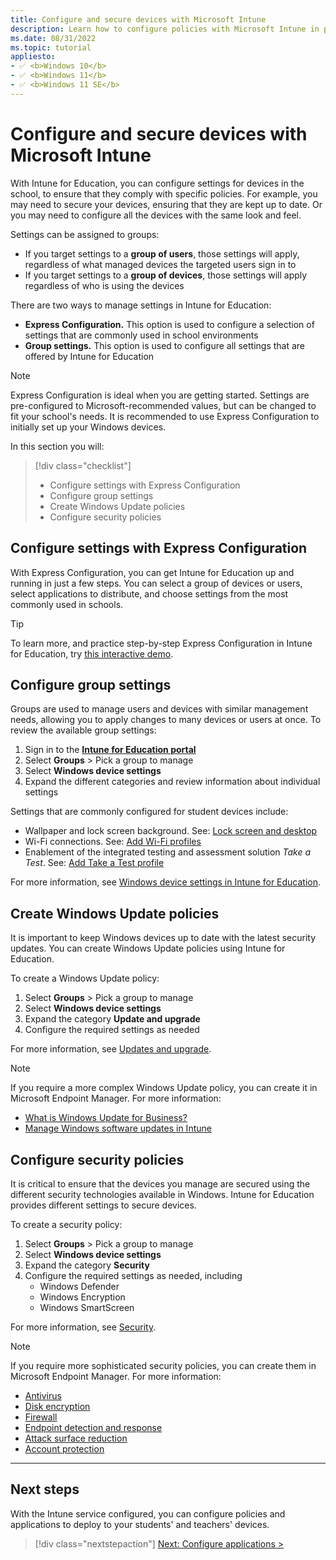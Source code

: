 ```yaml
---
title: Configure and secure devices with Microsoft Intune
description: Learn how to configure policies with Microsoft Intune in preparation for device deployment.
ms.date: 08/31/2022
ms.topic: tutorial
appliesto:
- ✅ <b>Windows 10</b>
- ✅ <b>Windows 11</b>
- ✅ <b>Windows 11 SE</b>
---
```


# Configure and secure devices with Microsoft Intune

With Intune for Education, you can configure settings for devices in the school, to ensure that they comply with specific policies.
For example, you may need to secure your devices, ensuring that they are kept up to date. Or you may need to configure all the devices with the same look and feel.

Settings can be assigned to groups:

- If you target settings to a **group of users**, those settings will apply, regardless of what managed devices the targeted users sign in to
- If you target settings to a **group of devices**, those settings will apply regardless of who is using the devices

There are two ways to manage settings in Intune for Education:

- **Express Configuration.** This option is used to configure a selection of settings that are commonly used in school environments
- **Group settings.** This option is used to configure all settings that are offered by Intune for Education

> [!NOTE]
> Express Configuration is ideal when you are getting started. Settings are pre-configured to Microsoft-recommended values, but can be changed to fit your school's needs. It is recommended to use Express Configuration to initially set up your Windows devices.

In this section you will:
> [!div class="checklist"]
> * Configure settings with Express Configuration
> * Configure group settings
> * Create Windows Update policies
> * Configure security policies

## Configure settings with Express Configuration

With Express Configuration, you can get Intune for Education up and running in just a few steps. You can select a group of devices or users, select applications to distribute, and choose settings from the most commonly used in schools.

> [!TIP]
> To learn more, and practice step-by-step Express Configuration in Intune for Education, try <a href="https://www.microsoft.com/en-us/education/interactive-demos/deploy-apps-and-policies" target="_blank"><u>this interactive demo</u></a>.

## Configure group settings

Groups are used to manage users and devices with similar management needs, allowing you to apply changes to many devices or users at once. To review the available group settings:

1. Sign in to the <a href="https://intuneeducation.portal.azure.com/" target="_blank"><b>Intune for Education portal</b></a>
1. Select **Groups** > Pick a group to manage
1. Select **Windows device settings**
1. Expand the different categories and review information about individual settings

Settings that are commonly configured for student devices include:

- Wallpaper and lock screen background. See: [Lock screen and desktop][INT-7]
- Wi-Fi connections. See: [Add Wi-Fi profiles][INT-8]
- Enablement of the integrated testing and assessment solution *Take a Test*. See: [Add Take a Test profile][INT-9]

For more information, see [Windows device settings in Intune for Education][INT-3].

## Create Windows Update policies

It is important to keep Windows devices up to date with the latest security updates. You can create Windows Update policies using Intune for Education.

To create a Windows Update policy:

1. Select **Groups** > Pick a group to manage
1. Select **Windows device settings**
1. Expand the category **Update and upgrade**
1. Configure the required settings as needed

For more information, see [Updates and upgrade][INT-6].

> [!NOTE]
> If you require a more complex Windows Update policy, you can create it in Microsoft Endpoint Manager. For more information:
> - [<u>What is Windows Update for Business?</u>][WIN-1]
> - [<u>Manage Windows software updates in Intune</u>][MEM-1]

## Configure security policies

It is critical to ensure that the devices you manage are secured using the different security technologies available in Windows.
Intune for Education provides different settings to secure devices.

To create a security policy:

1. Select **Groups** > Pick a group to manage
1. Select **Windows device settings**
1. Expand the category **Security**
1. Configure the required settings as needed, including
    - Windows Defender
    - Windows Encryption
    - Windows SmartScreen

For more information, see [Security][INT-4].
 
> [!NOTE]
> If you require more sophisticated security policies, you can create them in Microsoft Endpoint Manager. For more information:
> - [<u>Antivirus</u>][MEM-2]
> - [<u>Disk encryption</u>][MEM-3]
> - [<u>Firewall</u>][MEM-4]
> - [<u>Endpoint detection and response</u>][MEM-5]
> - [<u>Attack surface reduction</u>][MEM-6]
> - [<u>Account protection</u>][MEM-7]

________________________________________________________

## Next steps

With the Intune service configured, you can configure policies and applications to deploy to your students' and teachers' devices.

> [!div class="nextstepaction"]
> [Next: Configure applications >](configure-device-apps.md)

<!-- Reference links in article -->

[EDU-1]: /education/windows/windows-11-se-overview

[INT-2]: /intune-education/express-configuration-intune-edu
[INT-3]: /intune-education/all-edu-settings-windows
[INT-4]: /intune-education/all-edu-settings-windows#security
[INT-6]: /intune-education/all-edu-settings-windows#updates-and-upgrade
[INT-7]: /intune-education/all-edu-settings-windows#lock-screen-and-desktop
[INT-8]: /intune-education/add-wi-fi-profile
[INT-9]: /intune-education/take-a-test-profiles

[WIN-1]: /windows/deployment/update/waas-manage-updates-wufb

[MEM-1]: /mem/intune/protect/windows-update-for-business-configure
[MEM-2]: /mem/intune/protect/endpoint-security-antivirus-policy
[MEM-3]: /mem/intune/protect/encrypt-devices
[MEM-4]: /mem/intune/protect/endpoint-security-firewall-policy
[MEM-5]: /mem/intune/protect/endpoint-security-edr-policy
[MEM-6]: /mem/intune/protect/endpoint-security-asr-policy
[MEM-7]: /mem/intune/protect/endpoint-security-account-protection-policy